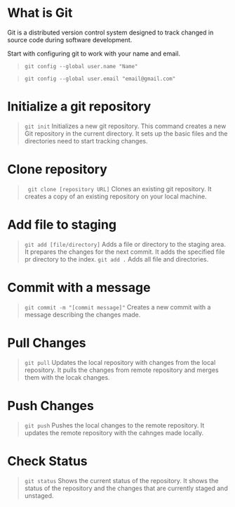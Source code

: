 # What is Git

Git is a distributed version control system designed to track changed in source code during software development.

Start with configuring git to work with your name and email.

> `git config --global user.name "Name"`

> `git config --global user.email "email@gmail.com"`

# Initialize a git repository

> `git init`
> Initializes a new git repository. This command creates a new Git repository in the current directory. It sets up the basic files and the directories need to start tracking changes.

# Clone repository

> ` git clone [repository URL]`
> Clones an existing git repository. It creates a copy of an existing repository on your local machine.

# Add file to staging

> `git add [file/directory]`
> Adds a file or directory to the staging area. It prepares the changes for the next commit. It adds the specified file pr directory to the index.
> `git add .`
> Adds all file and directories.

# Commit with a message

> `git commit -m "[commit message]"`
> Creates a new commit with a message describing the changes made.

# Pull Changes

> `git pull`
> Updates the local repository with changes from the local repository. It pulls the changes from remote repository and merges them with the locak changes.

# Push Changes

> `git push`
> Pushes the local changes to the remote repository. It updates the remote repository with the cahnges made locally.

# Check Status

> `git status`
> Shows the current status of the repository. It shows the status of the repository and the changes that are currently staged and unstaged.
